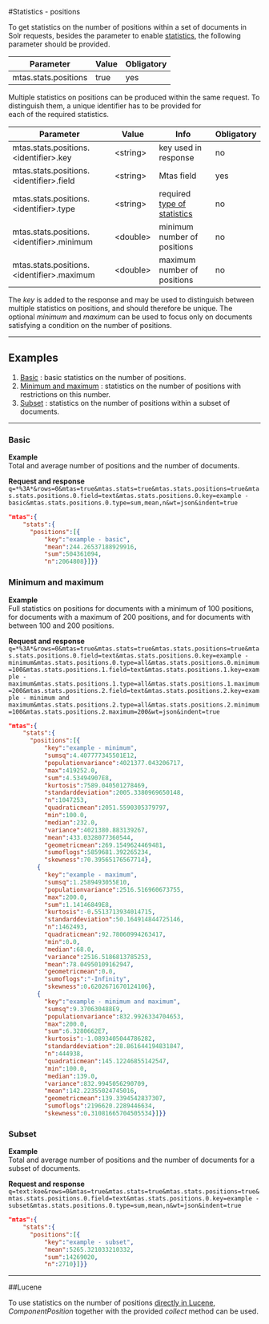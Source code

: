 #Statistics - positions

To get statistics on the number of positions within a set of documents in Solr requests, besides the parameter to enable [statistics](search_query_stats.html), the following parameter should be provided.

| Parameter             | Value  | Obligatory  |
|-----------------------|--------|-------------|
| mtas.stats.positions  | true   | yes         |

Multiple statistics on positions can be produced within the same request. 
To distinguish them, a unique identifier has to be provided for  
each of the required statistics.

| Parameter                                       | Value        | Info                           | Obligatory  |
|-------------------------------------------------|--------------|--------------------------------|-------------|
| mtas.stats.positions.\<identifier\>.key         | \<string\>   | key used in response           | no          |
| mtas.stats.positions.\<identifier\>.field       | \<string\>   | Mtas field                      | yes         |
| mtas.stats.positions.\<identifier\>.type        | \<string\>   | required [type of statistics](search_stats.html) | no          |
| mtas.stats.positions.\<identifier\>.minimum     | \<double\>   | minimum number of positions  | no          |
| mtas.stats.positions.\<identifier\>.maximum     | \<double\>   | maximum number of positions  | no          |

The *key* is added to the response and may be used to distinguish between multiple statistics on positions, and should therefore be unique. The optional *minimum* and *maximum* can be used to focus only on documents satisfying a condition on the number of positions.

---

## Examples
1. [Basic](#basic) : basic statistics on the number of positions.
2. [Minimum and maximum](#minimum-and-maximum) : statistics on the number of positions with restrictions on this number.
3. [Subset](#subset) : statistics on the number of positions within a subset of documents.

---

<a name="basic"></a>  

### Basic

**Example**  
Total and average number of positions and the number of documents.

**Request and response**  
`q=*%3A*&rows=0&mtas=true&mtas.stats=true&mtas.stats.positions=true&mtas.stats.positions.0.field=text&mtas.stats.positions.0.key=example - basic&mtas.stats.positions.0.type=sum,mean,n&wt=json&indent=true`

``` json
"mtas":{
    "stats":{
      "positions":[{
          "key":"example - basic",
          "mean":244.26537188929916,
          "sum":504361094,
          "n":2064808}]}}
```

<a name="minimum-and-maximum"></a>

### Minimum and maximum

**Example**  
Full statistics on positions for documents with a minimum of 100 positions, for documents with a maximum of 200 positions, and for documents with between 100 and 200 positions.

**Request and response**  
`q=*%3A*&rows=0&mtas=true&mtas.stats=true&mtas.stats.positions=true&mtas.stats.positions.0.field=text&mtas.stats.positions.0.key=example - minimum&mtas.stats.positions.0.type=all&mtas.stats.positions.0.minimum=100&mtas.stats.positions.1.field=text&mtas.stats.positions.1.key=example - maximum&mtas.stats.positions.1.type=all&mtas.stats.positions.1.maximum=200&mtas.stats.positions.2.field=text&mtas.stats.positions.2.key=example - minimum and maximum&mtas.stats.positions.2.type=all&mtas.stats.positions.2.minimum=100&mtas.stats.positions.2.maximum=200&wt=json&indent=true`

``` json
"mtas":{
    "stats":{
      "positions":[{
          "key":"example - minimum",
          "sumsq":4.407777345501E12,
          "populationvariance":4021377.043206717,
          "max":419252.0,
          "sum":4.53494907E8,
          "kurtosis":7589.040501278469,
          "standarddeviation":2005.3380969650148,
          "n":1047253,
          "quadraticmean":2051.5590305379797,
          "min":100.0,
          "median":232.0,
          "variance":4021380.883139267,
          "mean":433.0328077360544,
          "geometricmean":269.1549624469481,
          "sumoflogs":5859681.392265234,
          "skewness":70.39565176567714},
        {
          "key":"example - maximum",
          "sumsq":1.2589493055E10,
          "populationvariance":2516.516960673755,
          "max":200.0,
          "sum":1.14146849E8,
          "kurtosis":-0.5513713934014715,
          "standarddeviation":50.164914844725146,
          "n":1462493,
          "quadraticmean":92.78060994263417,
          "min":0.0,
          "median":68.0,
          "variance":2516.5186813785253,
          "mean":78.04950109162947,
          "geometricmean":0.0,
          "sumoflogs":"-Infinity",
          "skewness":0.6202671670124106},
        {
          "key":"example - minimum and maximum",
          "sumsq":9.370630488E9,
          "populationvariance":832.9926334704653,
          "max":200.0,
          "sum":6.3280662E7,
          "kurtosis":-1.0893405044786282,
          "standarddeviation":28.861644194831847,
          "n":444938,
          "quadraticmean":145.12246855142547,
          "min":100.0,
          "median":139.0,
          "variance":832.9945056290709,
          "mean":142.22355024745016,
          "geometricmean":139.3394542837307,
          "sumoflogs":2196620.2289446634,
          "skewness":0.31081665704505534}]}}
```

<a name="subset"></a>  

### Subset

**Example**  
Total and average number of positions and the number of documents for a subset of documents.

**Request and response**  
`q=text:koe&rows=0&mtas=true&mtas.stats=true&mtas.stats.positions=true&mtas.stats.positions.0.field=text&mtas.stats.positions.0.key=example - subset&mtas.stats.positions.0.type=sum,mean,n&wt=json&indent=true`

``` json
"mtas":{
    "stats":{
      "positions":[{
          "key":"example - subset",
          "mean":5265.321033210332,
          "sum":14269020,
          "n":2710}]}}
```

---

##Lucene

To use statistics on the number of positions [directly in Lucene](installation_lucene.html), *ComponentPosition* together with the provided *collect* method can be used. 
